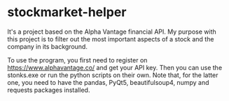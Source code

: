 # stockmarket-helper
It's a project based on the Alpha Vantage financial API. My purpose with this project is to filter out the most important aspects of a stock and the company in its background.

To use the program, you first need to register on <https://www.alphavantage.co/> and get your API key.
Then you can use the stonks.exe or run the python scripts on their own. Note that, for the latter one, you need to have the pandas, PyQt5, beautifulsoup4, numpy and requests packages installed.
